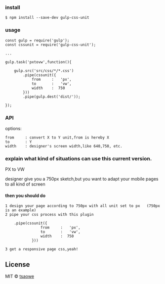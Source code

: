 ### install
```
$ npm install --save-dev gulp-css-unit
```


### usage
```
const gulp = require('gulp');
const cssunit = require('gulp-css-unit');

...

gulp.task('pxtovw',function(){
   
    gulp.src('src/css/*/*.css')
        .pipe(cssunit({
            from     :   'px',
            to       :   'vw',
            width    :  750
        }))
        .pipe(gulp.dest('dist/'));
    
});

```


### API

options:
```
from     : convert X to Y unit,from is hereby X
to       : Y
width    : designer's screen width,like 640,750, etc.
```


### explain what kind of situations can use this current version.

PX to VW

designer give you a 750px sketch,but you want to adapt your mobile pages to all kind of screen

#### then you should do 
```
1 design your page according to 750px with all unit set to px   (750px is an example)
2 pipe your css process with this plugin

    .pipe(cssunit({
                from     :   'px',
                to       :   'vw',
                width    :  750
            }))
            
3 get a responsive page css,yeah!

```


## License

MIT © [tsaowe](https://github.com/tsaowe)
